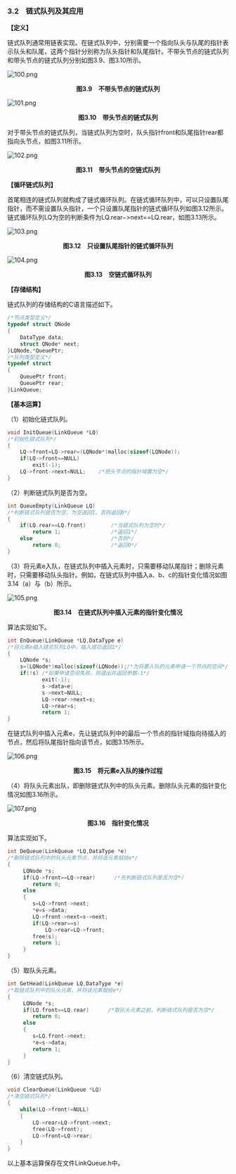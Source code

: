 ### 3.2　链式队列及其应用

**【定义】**

链式队列通常用链表实现。在链式队列中，分别需要一个指向队头与队尾的指针表示队头和队尾，这两个指针分别称为队头指针和队尾指针。不带头节点的链式队列和带头节点的链式队列分别如图3.9、图3.10所示。

![100.png](../images/100.png)
<center class="my_markdown"><b class="my_markdown">图3.9　不带头节点的链式队列</b></center>

![101.png](../images/101.png)
<center class="my_markdown"><b class="my_markdown">图3.10　带头节点的链式队列</b></center>

对于带头节点的链式队列，当链式队列为空时，队头指针front和队尾指针rear都指向头节点，如图3.11所示。

![102.png](../images/102.png)
<center class="my_markdown"><b class="my_markdown">图3.11　带头节点的空链式队列</b></center>

**【循环链式队列】**

首尾相连的链式队列就构成了链式循环队列。在链式循环队列中，可以只设置队尾指针，而不需设置队头指针，一个只设置队尾指针的链式循环队列如图3.12所示。链式循环队列LQ为空的判断条件为LQ.rear−>next==LQ.rear，如图3.13所示。

![103.png](../images/103.png)
<center class="my_markdown"><b class="my_markdown">图3.12　只设置队尾指针的链式循环队列</b></center>

![104.png](../images/104.png)
<center class="my_markdown"><b class="my_markdown">图3.13　空链式循环队列</b></center>

**【存储结构】**

链式队列的存储结构的C语言描述如下。

```c
/*节点类型定义*/
typedef struct QNode
{
    DataType data;
    struct QNode* next;
}LQNode,*QueuePtr;
/*队列类型定义*/
typedef struct
{
    QueuePtr front;
    QueuePtr rear;
}LinkQueue;
```

**【基本运算】**

（1）初始化链式队列。

```c
void InitQueue(LinkQueue *LQ)
/*初始化链式队列*/
{
    LQ->front=LQ->rear=(LQNode*)malloc(sizeof(LQNode));
    if(LQ->front==NULL)
        exit(-1);
    LQ->front->next=NULL;    /*把头节点的指针域置为空*/
}
```

（2）判断链式队列是否为空。

```c
int QueueEmpty(LinkQueue LQ)
/*判断链式队列是否为空，为空返回1，否则返回0*/
{
    if(LQ.rear==LQ.front)        /*当链式队列为空时*/
        return 1;                /*返回1*/
    else                         /*否则*/
        return 0;                /*返回0*/
}
```

（3）将元素e入队，在链式队列中插入元素时，只需要移动队尾指针；删除元素时，只需要移动队头指针。例如，在链式队列中插入a、b、c的指针变化情况如图3.14（a）与（b）所示。

![105.png](../images/105.png)
<center class="my_markdown"><b class="my_markdown">图3.14　在链式队列中插入元素的指针变化情况</b></center>

算法实现如下。

```c
int EnQueue(LinkQueue *LQ,DataType e)
/*将元素e插入链式队列LQ中，插入成功返回1*/
{
    LQNode *s;
    s=(LQNode*)malloc(sizeof(LQNode));/*为将要入队的元素申请一个节点的空间*/
    if(!s) /*如果申请空间失败，则退出并返回参数-1*/
           exit(-1);    
           s->data=e;            
           s->next=NULL;         
           LQ->rear->next=s;     
           LQ->rear=s;           
           return 1;
}
```

在链式队列中插入元素e，先让链式队列中的最后一个节点的指针域指向待插入的节点，然后将队尾指针指向该节点，如图3.15所示。

![106.png](../images/106.png)
<center class="my_markdown"><b class="my_markdown">图3.15　将元素e入队的操作过程</b></center>

（4）将队头元素出队，即删除链式队列中的队头元素。删除队头元素的指针变化情况如图3.16所示。

![107.png](../images/107.png)
<center class="my_markdown"><b class="my_markdown">图3.16　指针变化情况</b></center>

算法实现如下。

```c
int DeQueue(LinkQueue *LQ,DataType *e)
/*删除链式队列中的队头元素节点，并将该元素赋给e*/
{
     LQNode *s;
     if(LQ->front==LQ->rear)      /*先判断链式队列是否为空*/
        return 0;
     else
     {
        s=LQ->front->next;        
        *e=s->data;              
        LQ->front->next=s->next;  
        if(LQ->rear==s)          
            LQ->rear=LQ->front;  
        free(s);                 
        return 1;
     }
}
```

（5）取队头元素。

```c
int GetHead(LinkQueue LQ,DataType *e)
/*取链式队列中的队头元素，并将该元素赋给e*/
{
     LQNode *s;
     if(LQ.front==LQ.rear)      /*取队头元素之前，判断链式队列是否为空*/
        return 0;
     else
     {
        s=LQ.front->next;     
        *e=s->data;           
        return 1;
     }
}
```

（6）清空链式队列。

```c
void ClearQueue(LinkQueue *LQ)
/*清空链式队列*/
{
    while(LQ->front!=NULL)
    {
        LQ->rear=LQ->front->next;  
        free(LQ->front);           
        LQ->front=LQ->rear;        
    }
}
```

以上基本运算保存在文件LinkQueue.h中。

